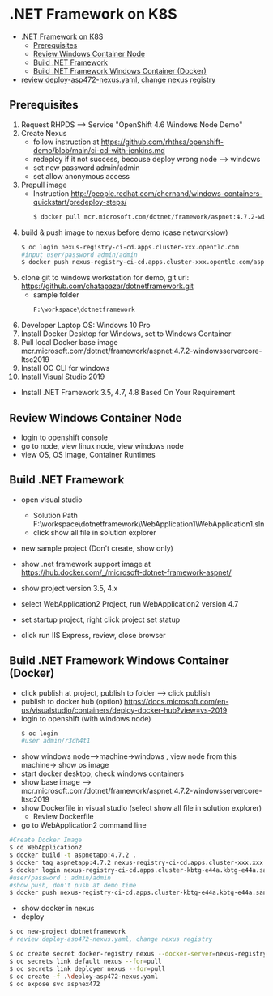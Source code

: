# .NET Framework on K8S
<!-- TOC -->

- [.NET Framework on K8S](#net-framework-on-k8s)
  - [Prerequisites](#prerequisites)
  - [Review Windows Container Node](#review-windows-container-node)
  - [Build .NET Framework](#build-net-framework)
  - [Build .NET Framework Windows Container (Docker)](#build-net-framework-windows-container-docker)
- [review deploy-asp472-nexus.yaml, change nexus registry](#review-deploy-asp472-nexusyaml-change-nexus-registry)

<!-- /TOC -->
## Prerequisites

1. Request RHPDS --> Service "OpenShift 4.6 Windows Node Demo"
2. Create Nexus
    - follow instruction at https://github.com/rhthsa/openshift-demo/blob/main/ci-cd-with-jenkins.md
    - redeploy if it not success, becouse deploy wrong node --> windows
    - set new password admin/admin
    - set allow anonymous access
3. Prepull image
   - Instruction http://people.redhat.com/chernand/windows-containers-quickstart/predeploy-steps/
      ~~~sh
      $ docker pull mcr.microsoft.com/dotnet/framework/aspnet:4.7.2-windowsservercore-ltsc2019 with docker desktop for windows
      ~~~
4. build & push image to nexus before demo (case networkslow)
      ~~~sh
      $ oc login nexus-registry-ci-cd.apps.cluster-xxx.opentlc.com
      #input user/password admin/admin
      $ docker push nexus-registry-ci-cd.apps.cluster-xxx.opentlc.com/aspnetapp:4.7.2
      ~~~
5. clone git to windows workstation for demo, git url: https://github.com/chatapazar/dotnetframework.git
   - sample folder
      ~~~sh
      F:\workspace\dotnetframework
      ~~~
6. Developer Laptop OS: Windows 10 Pro
7. Install Docker Desktop for Windows, set to Windows Container
8. Pull local Docker base image mcr.microsoft.com/dotnet/framework/aspnet:4.7.2-windowsservercore-ltsc2019
9. Install OC CLI for windows
10. Install Visual Studio 2019
   - Install .NET Framework 3.5, 4.7, 4.8 Based On Your Requirement

## Review Windows Container Node

- login to openshift console
- go to node, view linux node, view windows node
- view OS, OS Image, Container Runtimes

## Build .NET Framework

- open visual studio 
  - Solution Path F:\workspace\dotnetframework\WebApplication1\WebApplication1.sln
  - click show all file in solution explorer

- new sample project (Don't create, show only)
- show .net framework support image at https://hub.docker.com/_/microsoft-dotnet-framework-aspnet/

- show project version 3.5, 4.x
- select WebApplication2 Project, run WebApplication2 version 4.7
- set startup project, right click project set statup
- click run IIS Express, review, close browser

## Build .NET Framework Windows Container (Docker)
- click publish at project, publish to folder --> click publish
- publish to docker hub (option) https://docs.microsoft.com/en-us/visualstudio/containers/deploy-docker-hub?view=vs-2019
- login to openshift (with windows node)
  ~~~sh
  $ oc login
  #user admin/r3dh4t1
  ~~~
- show windows node-->machine->windows , view node from this machine-> show os image
- start docker desktop, check windows containers
- show base image --> mcr.microsoft.com/dotnet/framework/aspnet:4.7.2-windowsservercore-ltsc2019
- show Dockerfile in visual studio (select show all file in solution explorer)
  - Review Dockerfile
- go to WebApplication2 command line
~~~sh
#Create Docker Image
$ cd WebApplication2
$ docker build -t aspnetapp:4.7.2 .
$ docker tag aspnetapp:4.7.2 nexus-registry-ci-cd.apps.cluster-xxx.xxx.sandbox1123.opentlc.com/aspnetapp:4.7.2
$ docker login nexus-registry-ci-cd.apps.cluster-kbtg-e44a.kbtg-e44a.sandbox1123.opentlc.com
#user/password : admin/admin
#show push, don't push at demo time
$ docker push nexus-registry-ci-cd.apps.cluster-kbtg-e44a.kbtg-e44a.sandbox1123.opentlc.com/aspnetapp:4.7.2
~~~
- show docker in nexus
- deploy
~~~sh
$ oc new-project dotnetframework
# review deploy-asp472-nexus.yaml, change nexus registry

$ oc create secret docker-registry nexus --docker-server=nexus-registry-ci-cd.apps.cluster-kbtg-e44a.kbtg-e44a.sandbox1123.opentlc.com --docker-username=admin --docker-password=admin
$ oc secrets link default nexus --for=pull
$ oc secrets link deployer nexus --for=pull  
$ oc create -f .\deploy-asp472-nexus.yaml
$ oc expose svc aspnex472
~~~
